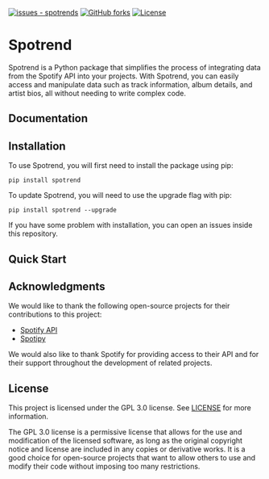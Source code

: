 [![issues - spotrends](https://img.shields.io/github/issues/spotrend/spotrend)](https://github.com/spotrend/spotrend/issues)
[![GitHub forks](https://badgen.net/github/forks/spotrend/spotrend/)](https://GitHub.com/spotrend/spotrend/network/)
[![License](https://img.shields.io/badge/License-GNU_3.0-blue)](#license)
# Spotrend

Spotrend is a Python package that simplifies the process of integrating data from the Spotify API into your projects. With Spotrend, you can easily access and manipulate data such as track information, album details, and artist bios, all without needing to write complex code.

## Documentation
## Installation
To use Spotrend, you will first need to install the package using pip:
```
pip install spotrend
```
To update Spotrend, you will need to use the upgrade flag with pip:
```
pip install spotrend --upgrade
```
If you have some problem with installation, you can open an issues inside this repository.
## Quick Start

## Acknowledgments

We would like to thank the following open-source projects for their contributions to this project:

- [Spotify API](https://developer.spotify.com/documentation/web-api/)
- [Spotipy](https://github.com/spotipy-dev/spotipy)

We would also like to thank Spotify for providing access to their API and for their support throughout the development of related projects. 

## License

This project is licensed under the GPL 3.0 license. See [LICENSE](https://github.com/mase-git/spotrends/blob/main/LICENSE) for more information.

The GPL 3.0 license is a permissive license that allows for the use and modification of the licensed software, as long as the original copyright notice and license are included in any copies or derivative works. It is a good choice for open-source projects that want to allow others to use and modify their code without imposing too many restrictions.


